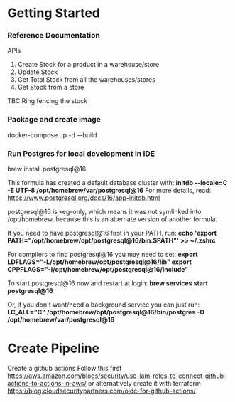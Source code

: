 # Getting Started

### Reference Documentation

APIs

1. Create Stock for a product in a warehouse/store
2. Update Stock 
3. Get Total Stock from all the warehouses/stores
4. Get Stock from a store

TBC Ring fencing the stock

### Package and create image

docker-compose up -d --build

### Run Postgres for local development in IDE

brew install postgresql@16

This formula has created a default database cluster with:
**initdb --locale=C -E UTF-8 /opt/homebrew/var/postgresql@16**
For more details, read:
https://www.postgresql.org/docs/16/app-initdb.html

postgresql@16 is keg-only, which means it was not symlinked into /opt/homebrew,
because this is an alternate version of another formula.

If you need to have postgresql@16 first in your PATH, run:
**echo 'export PATH="/opt/homebrew/opt/postgresql@16/bin:$PATH"' >> ~/.zshrc**

For compilers to find postgresql@16 you may need to set:
**export LDFLAGS="-L/opt/homebrew/opt/postgresql@16/lib"
export CPPFLAGS="-I/opt/homebrew/opt/postgresql@16/include"**

To start postgresql@16 now and restart at login:
**brew services start postgresql@16**

Or, if you don't want/need a background service you can just run:
**LC_ALL="C" /opt/homebrew/opt/postgresql@16/bin/postgres -D /opt/homebrew/var/postgresql@16**

# Create Pipeline 

Create a github actions
Follow this first https://aws.amazon.com/blogs/security/use-iam-roles-to-connect-github-actions-to-actions-in-aws/ or alternatively create it with terraform https://blog.cloudsecuritypartners.com/oidc-for-github-actions/